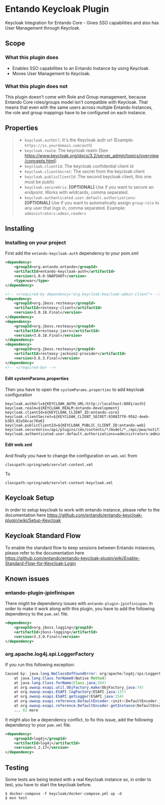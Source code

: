 # Entando Keycloak Plugin
Keycloak Integration for Entando Core - Gives SSO capabilities and also has User Management through Keycloak.

## Scope

### What this plugin does
* Enables SSO capabilities to an Entando Instance by using Keycloak.
* Moves User Management to Keycloak.

### What this plugin does not
This plugin doesn't come with Role and Group management, because Entando Core roles/groups model isn't compatible with Keycloak. That means that even with the same users across multiple Entando Instances, the role and group mappings have to be configured on each instance.

## Properties
>- `keycloak.authUrl`: It's the Keycloak auth url (Example: `https://is.yourdomain.com/auth`)
>- `keycloak.realm`: The keycloak realm (See https://www.keycloak.org/docs/3.2/server_admin/topics/overview/concepts.html)
>- `keycloak.clientId`: The keycloak confidential client id
>- `keycloak.clientSecret`: The secret from the keycloak client
>- `keycloak.publicClientId`: The second keycloak client, this one must be public
>- `keycloak.secureUris`: **[OPTIONAL]** Use if you want to secure an endpoint. Works with wildcards, comma separated.
>- `keycloak.authenticated.user.default.authorizations`: **[OPTIONAL]** Use if you want to automatically assign `group:role` to any user that logs in, comma separated. Example: `administrators:admin,readers`

## Installing

### Installing on your project
First add the `entando-keycloak-auth` dependency to your pom.xml

```xml
<dependency>
    <groupId>org.entando.entando</groupId>
    <artifactId>entando-keycloak-auth</artifactId>
    <version>1.0.0-SNAPSHOT</version>
    <type>war</type>
</dependency>

<!-- </required-by dependency="org.keycloak:keycloak-admin-client"> -->
<dependency>
    <groupId>org.jboss.resteasy</groupId>
    <artifactId>resteasy-client</artifactId>
    <version>3.0.18.Final</version>
</dependency>
<dependency>
    <groupId>org.jboss.resteasy</groupId>
    <artifactId>resteasy-jaxrs</artifactId>
    <version>3.0.18.Final</version>
</dependency>
<dependency>
    <groupId>org.jboss.resteasy</groupId>
    <artifactId>resteasy-jackson2-provider</artifactId>
    <version>3.6.3.Final</version>
</dependency>
<!-- </required-by> -->
```

#### Edit systemParams.properties

Then you have to open the `systemParams.properties` to add keycloak configuration

```properties
keycloak.authUrl=${KEYCLOAK_AUTH_URL:http://localhost:8081/auth}
keycloak.realm=${KEYCLOAK_REALM:entando-development}
keycloak.clientId=${KEYCLOAK_CLIENT_ID:entando-core}
keycloak.clientSecret=${KEYCLOAK_CLIENT_SECRET:930837f0-95b2-4eeb-b303-82a56cac76e6}
keycloak.publicClientId=${KEYCLOAK_PUBLIC_CLIENT_ID:entando-web}
keycloak.secureUris=/api/plugins/cms/contents/*/model/*,/api/pwa/notifications/*
keycloak.authenticated.user.default.authorizations=administrators:admin,readers
```

#### Edit web.xml

And finally you have to change the configuration on `web.xml` from
```
classpath:spring/web/servlet-context.xml
```

To 
```
classpath:spring/web/servlet-context-keycloak.xml
```

## Keycloak Setup
In order to setup keycloak to work with entando instance, please refer to the documentation here https://github.com/entando/entando-keycloak-plugin/wiki/Setup-Keycloak

## Keycloak Standard Flow
To enable the standard flow to keep sessions between Entando instances, please refer to the documentation here
https://github.com/entando/entando-keycloak-plugin/wiki/Enable-Standard-Flow-for-Keycloak-Login

## Known issues

### entando-plugin-jpinfinispan

There might be dependency issues with `entando-plugin-jpinfinispan`. In order to make it work along with this plugin, you have to add the following dependency to the `pom.xml` file.

```xml
<dependency>
    <groupId>org.jboss.logging</groupId>
    <artifactId>jboss-logging</artifactId>
    <version>3.3.0.Final</version>
</dependency>
```

### org.apache.log4j.spi.LoggerFactory

If you run this following exception:

```java
Caused by: java.lang.NoClassDefFoundError: org/apache/log4j/spi/LoggerFactory
	at java.lang.Class.forName0(Native Method)
	at java.lang.Class.forName(Class.java:264)
	at org.owasp.esapi.util.ObjFactory.make(ObjFactory.java:74)
	at org.owasp.esapi.ESAPI.logFactory(ESAPI.java:137)
	at org.owasp.esapi.ESAPI.getLogger(ESAPI.java:154)
	at org.owasp.esapi.reference.DefaultEncoder.<init>(DefaultEncoder.java:75)
	at org.owasp.esapi.reference.DefaultEncoder.getInstance(DefaultEncoder.java:59)
	... 82 more
```

It might also be a dependency conflict, to fix this issue, add the following dependency to your `pom.xml` file.

```xml
<dependency>
    <groupId>log4j</groupId>
    <artifactId>log4j</artifactId>
    <version>1.2.17</version>
</dependency>
```

## Testing
Some tests are being tested with a real Keycloak instance so, in order to test, you have to start the keycloak before.

```
$ docker-compose -f keycloak/docker-compose.yml up -d
$ mvn test
```
